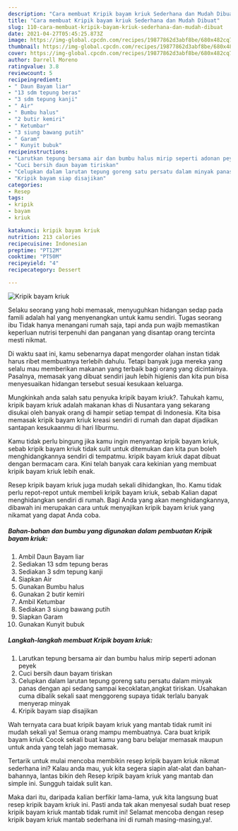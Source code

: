 ```yaml
---
description: "Cara membuat Kripik bayam kriuk Sederhana dan Mudah Dibuat"
title: "Cara membuat Kripik bayam kriuk Sederhana dan Mudah Dibuat"
slug: 110-cara-membuat-kripik-bayam-kriuk-sederhana-dan-mudah-dibuat
date: 2021-04-27T05:45:25.873Z
image: https://img-global.cpcdn.com/recipes/19877862d3abf8be/680x482cq70/kripik-bayam-kriuk-foto-resep-utama.jpg
thumbnail: https://img-global.cpcdn.com/recipes/19877862d3abf8be/680x482cq70/kripik-bayam-kriuk-foto-resep-utama.jpg
cover: https://img-global.cpcdn.com/recipes/19877862d3abf8be/680x482cq70/kripik-bayam-kriuk-foto-resep-utama.jpg
author: Darrell Moreno
ratingvalue: 3.8
reviewcount: 5
recipeingredient:
- " Daun Bayam liar"
- "13 sdm tepung beras"
- "3 sdm tepung kanji"
- " Air"
- " Bumbu halus"
- "2 butir kemiri"
- " Ketumbar"
- "3 siung bawang putih"
- " Garam"
- " Kunyit bubuk"
recipeinstructions:
- "Larutkan tepung bersama air dan bumbu halus mirip seperti adonan peyek"
- "Cuci bersih daun bayam tiriskan"
- "Celupkan dalam larutan tepung goreng satu persatu dalam minyak panas dengan api sedang sampai kecoklatan,angkat tiriskan. Usahakan cuma dibalik sekali saat menggoreng supaya tidak terlalu banyak menyerap minyak"
- "Kripik bayam siap disajikan"
categories:
- Resep
tags:
- kripik
- bayam
- kriuk

katakunci: kripik bayam kriuk 
nutrition: 213 calories
recipecuisine: Indonesian
preptime: "PT12M"
cooktime: "PT50M"
recipeyield: "4"
recipecategory: Dessert

---
```



![Kripik bayam kriuk](https://img-global.cpcdn.com/recipes/19877862d3abf8be/680x482cq70/kripik-bayam-kriuk-foto-resep-utama.jpg)

Selaku seorang yang hobi memasak, menyuguhkan hidangan sedap pada famili adalah hal yang menyenangkan untuk kamu sendiri. Tugas seorang ibu Tidak hanya menangani rumah saja, tapi anda pun wajib memastikan keperluan nutrisi terpenuhi dan panganan yang disantap orang tercinta mesti nikmat.

Di waktu  saat ini, kamu sebenarnya dapat mengorder olahan instan tidak harus ribet membuatnya terlebih dahulu. Tetapi banyak juga mereka yang selalu mau memberikan makanan yang terbaik bagi orang yang dicintainya. Pasalnya, memasak yang dibuat sendiri jauh lebih higienis dan kita pun bisa menyesuaikan hidangan tersebut sesuai kesukaan keluarga. 



Mungkinkah anda salah satu penyuka kripik bayam kriuk?. Tahukah kamu, kripik bayam kriuk adalah makanan khas di Nusantara yang sekarang disukai oleh banyak orang di hampir setiap tempat di Indonesia. Kita bisa memasak kripik bayam kriuk kreasi sendiri di rumah dan dapat dijadikan santapan kesukaanmu di hari liburmu.

Kamu tidak perlu bingung jika kamu ingin menyantap kripik bayam kriuk, sebab kripik bayam kriuk tidak sulit untuk ditemukan dan kita pun boleh menghidangkannya sendiri di tempatmu. kripik bayam kriuk dapat dibuat dengan bermacam cara. Kini telah banyak cara kekinian yang membuat kripik bayam kriuk lebih enak.

Resep kripik bayam kriuk juga mudah sekali dihidangkan, lho. Kamu tidak perlu repot-repot untuk membeli kripik bayam kriuk, sebab Kalian dapat menghidangkan sendiri di rumah. Bagi Anda yang akan menghidangkannya, dibawah ini merupakan cara untuk menyajikan kripik bayam kriuk yang nikamat yang dapat Anda coba.

<!--inarticleads1-->

##### Bahan-bahan dan bumbu yang digunakan dalam pembuatan Kripik bayam kriuk:

1. Ambil  Daun Bayam liar
1. Sediakan 13 sdm tepung beras
1. Sediakan 3 sdm tepung kanji
1. Siapkan  Air
1. Gunakan  Bumbu halus
1. Gunakan 2 butir kemiri
1. Ambil  Ketumbar
1. Sediakan 3 siung bawang putih
1. Siapkan  Garam
1. Gunakan  Kunyit bubuk




<!--inarticleads2-->

##### Langkah-langkah membuat Kripik bayam kriuk:

1. Larutkan tepung bersama air dan bumbu halus mirip seperti adonan peyek
1. Cuci bersih daun bayam tiriskan
1. Celupkan dalam larutan tepung goreng satu persatu dalam minyak panas dengan api sedang sampai kecoklatan,angkat tiriskan. Usahakan cuma dibalik sekali saat menggoreng supaya tidak terlalu banyak menyerap minyak
1. Kripik bayam siap disajikan




Wah ternyata cara buat kripik bayam kriuk yang mantab tidak rumit ini mudah sekali ya! Semua orang mampu membuatnya. Cara buat kripik bayam kriuk Cocok sekali buat kamu yang baru belajar memasak maupun untuk anda yang telah jago memasak.

Tertarik untuk mulai mencoba membikin resep kripik bayam kriuk nikmat sederhana ini? Kalau anda mau, yuk kita segera siapin alat-alat dan bahan-bahannya, lantas bikin deh Resep kripik bayam kriuk yang mantab dan simple ini. Sungguh taidak sulit kan. 

Maka dari itu, daripada kalian berfikir lama-lama, yuk kita langsung buat resep kripik bayam kriuk ini. Pasti anda tak akan menyesal sudah buat resep kripik bayam kriuk mantab tidak rumit ini! Selamat mencoba dengan resep kripik bayam kriuk mantab sederhana ini di rumah masing-masing,ya!.

